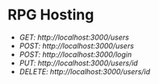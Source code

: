 <h1> RPG Hosting </h1>
<ul>
    <li><em>GET: http://localhost:3000/users</em></li>
    <li><em>POST: http://localhost:3000/users</em></li>
    <li><em>POST: http://localhost:3000/login</em></li>
    <li><em>PUT: http://localhost:3000/users/id</em></li>
    <li><em>DELETE: http://localhost:3000/users/id</em></li>
</ul>
